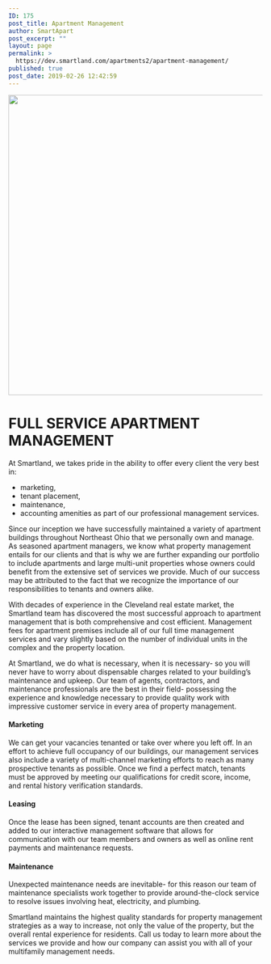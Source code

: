 ```yaml
---
ID: 175
post_title: Apartment Management
author: SmartApart
post_excerpt: ""
layout: page
permalink: >
  https://dev.smartland.com/apartments2/apartment-management/
published: true
post_date: 2019-02-26 12:42:59
---
```

<img width="1280" height="594" src="https://dev.smartland.com/apartments2/wp-content/uploads/2019/03/hall-621741_1280.jpg" alt="" srcset="https://dev.smartland.com/apartments2/wp-content/uploads/2019/03/hall-621741_1280.jpg 1280w, https://dev.smartland.com/apartments2/wp-content/uploads/2019/03/hall-621741_1280-300x139.jpg 300w, https://dev.smartland.com/apartments2/wp-content/uploads/2019/03/hall-621741_1280-768x356.jpg 768w, https://dev.smartland.com/apartments2/wp-content/uploads/2019/03/hall-621741_1280-1024x475.jpg 1024w" sizes="(max-width: 1280px) 100vw, 1280px">
<h1>FULL SERVICE APARTMENT MANAGEMENT</h1>
At Smartland, we takes pride in the ability to offer every client the very best in:
<ul>
 	<li>
										marketing,</li>
 	<li>
										tenant placement,</li>
 	<li>
										maintenance,</li>
 	<li>
										accounting amenities as part of our professional management services.</li>
</ul>
Since our inception we have successfully maintained a variety of apartment buildings throughout Northeast Ohio that we personally own and manage. As seasoned apartment managers, we know what property management entails for our clients and that is why we are further expanding our portfolio to include apartments and large multi-unit properties whose owners could benefit from the extensive set of services we provide. Much of our success may be attributed to the fact that we recognize the importance of our responsibilities to tenants and owners alike.

With decades of experience in the Cleveland real estate market, the Smartland team has discovered the most successful approach to apartment management that is both comprehensive and cost efficient. Management fees for apartment premises include all of our full time management services and vary slightly based on the number of individual units in the complex and the property location.

At Smartland, we do what is necessary, when it is necessary- so you will never have to worry about dispensable charges related to your building’s maintenance and upkeep. Our team of agents, contractors, and maintenance professionals are the best in their field- possessing the experience and knowledge necessary to provide quality work with impressive customer service in every area of property management.
<h4>Marketing</h4>
We can get your vacancies tenanted or take over where you left off. In an effort to achieve full occupancy of our buildings, our management services also include a variety of multi-channel marketing efforts to reach as many prospective tenants as possible. Once we find a perfect match, tenants must be approved by meeting our qualifications for credit score, income, and rental history verification standards.
<h4>Leasing</h4>
Once the lease has been signed, tenant accounts are then created and added to our interactive management software that allows for communication with our team members and owners as well as online rent payments and maintenance requests.
<h4>Maintenance</h4>
Unexpected maintenance needs are inevitable- for this reason our team of maintenance specialists work together to provide around-the-clock service to resolve issues involving heat, electricity, and plumbing.

Smartland maintains the highest quality standards for property management strategies as a way to increase, not only the value of the property, but the overall rental experience for residents. Call us today to learn more about the services we provide and how our company can assist you with all of your multifamily management needs.